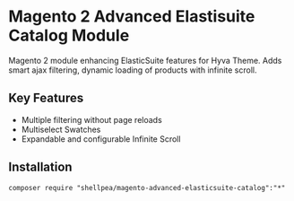 # Magento 2 Advanced Elastisuite Catalog Module
Magento 2 module enhancing ElasticSuite features for Hyva Theme. Adds smart ajax filtering, dynamic loading of products with infinite scroll.

## Key Features
- Multiple filtering without page reloads
- Multiselect Swatches 
- Expandable and configurable Infinite Scroll
## Installation

```
composer require "shellpea/magento-advanced-elasticsuite-catalog":"*"
```
